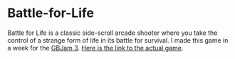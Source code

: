 Battle-for-Life
===============

Battle for Life is a classic side-scroll arcade shooter where you take the control of a strange form of life in its battle for survival.  I made this game in a week for the [GBJam 3](http://jams.gamejolt.io/gbjam3). [Here is the link to the actual game](https://gamejolt.com/games/battle-for-life/31075).

